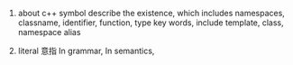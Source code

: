 
1. about c++ symbol
    describe the existence, which includes namespaces, classname, identifier, function, type
    key words, include template, class, namespace
    alias

2. literal 意指
    In grammar,
    In semantics, 